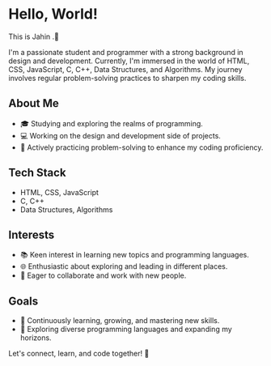 # Hello, World!
 This is Jahin .👋

I'm a passionate student and programmer with a strong background in design and development. Currently, 
I'm immersed in the world of HTML, CSS, JavaScript, C, C++, Data Structures, and Algorithms. 
My journey involves regular problem-solving practices to sharpen my coding skills.

## About Me
- 🎓 Studying and exploring the realms of programming.
- 💻 Working on the design and development side of projects.
- 🚀 Actively practicing problem-solving to enhance my coding proficiency.

## Tech Stack
- HTML, CSS, JavaScript
- C, C++
- Data Structures, Algorithms

## Interests
- 📚 Keen interest in learning new topics and programming languages.
- 🌐 Enthusiastic about exploring and leading in different places.
- 👥 Eager to collaborate and work with new people.

## Goals
- 🚀 Continuously learning, growing, and mastering new skills.
- 🌱 Exploring diverse programming languages and expanding my horizons.
  
Let's connect, learn, and code together! 🚀
